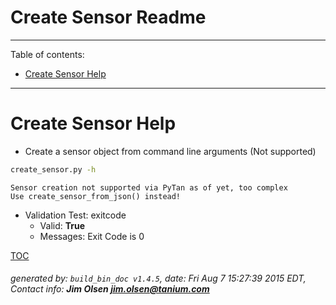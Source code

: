 Create Sensor Readme
===========================

---------------------------
<a name='toc'>Table of contents:</a>

  * [Create Sensor Help](#user-content-create-sensor-help)

---------------------------

# Create Sensor Help

  * Create a sensor object from command line arguments (Not supported)

```bash
create_sensor.py -h
```

```
Sensor creation not supported via PyTan as of yet, too complex
Use create_sensor_from_json() instead!
```

  * Validation Test: exitcode
    * Valid: **True**
    * Messages: Exit Code is 0



[TOC](#user-content-toc)


###### generated by: `build_bin_doc v1.4.5`, date: Fri Aug  7 15:27:39 2015 EDT, Contact info: **Jim Olsen <jim.olsen@tanium.com>**